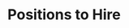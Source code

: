 ---
layout: positions-to-hire
title: Positions to Hire
image: /img/open-voice-network-ovon-voice-worthy-of-user-trust-jobs-ovon-careers-positions-to-hire.jpg
intro: >-
  The Open Voice Network is always looking to work with those passionate about the voice industry and making a difference in the growing field. Explore our selection of open positions below, or contact us today to learn more about volunteer opportunities with the Open Voice Network.
positions:
  - job_title: PROGRAMMER / SOFTWARE DEVELOPER
    date_posted: Posted on 1 October, 2021
    job_description: >-
      The Programmer / Software Developer will assist in the design, implementation, testing, documentation, and demonstration of “enhancements” that will enable agent-to-agent interoperability.  
      
      Deliverables include:

      <ul>
      <li>Contributions as to design, development suggestions for the desired enhancements within weekly virtual one-hour team meetings; </li>
      <li>The design, creation, testing, and demonstration of software prototypes for the desired enhancements that will enable voice-agent-to-voice-agent interoperability. </li>
      <li>System-level documentation for each enhancement within the Open Voice Network GitHub repository; </li>
      <li>Demonstration of each enhancement to OVON team members, with revisions suggested by team and outside reviewers.</li>
      </ul>

      Requirements of this position include:  

      <ul>
      <li>Working familiarity with collaboration tools—GitHub, Slack, Zoom, Google Workspace.</li>
      <li>Five years working with operating systems/development systems/programming languages.</li>
      <li>At least two years of experience developing voice agents (including speech recognition, speech synthesis, dialog management, and natural language processing).</li>
      <li>Experience integrating existing software modules and systems and demonstrating the resulting system.</li>
      <li>Experience designing, writing, testing, documenting, and demonstrating code using Rust or other development environments.</li>
      <li>English-language communication (speak, write) skills, and the ability to work with an international team of designers and developers.</li>
      </ul>

      For more information about the Programmer / Software Developer position, including evaluative milestones, enhancement details, and compensation, <a href="positions-to-hire/Open Voice Network Programmer-Software-Developer Position.pdf">please view the full position description here.</a>
  - job_title: DATA SECURITY SPECIALIST
    date_posted: Posted on 1 October, 2021
    job_description: >-
      The Data Security Specialist will advise, guide, and serve as a primary author/editor for the
      development and delivery of the Open Voice Network (OVON) Security Capabilities Report v2.0
      Document.  
      
      Deliverables include:  

      <ul>
      <li>Evolution of the v1.0 to a version 2.0 with an emphasis upon specific "what" and "how” guidance to enterprise practitioners and users of voice assistance in an interoperable world.</li>
      <li>Evaluation of the voice assistance ecosystem (on-device, cloud, web, IOT, etc.), advising the Open Voice Network Privacy & Security Work Group on 1) existing laws/standards/guidelines that exist and are applicable, and 2) gaps that must to be addressed through the establishment of industry-wide security guidelines.</li>
      </ul>

      Requirements of this position include:  

      <ul>
      <li>4+ years of prior relevant experience.</li>
      <li>Advanced certification in Information Security, Risk, or Audit certifications preferred. Examples of preferred: CISSP, CISA, CISM, CASP, etc.</li>
      <li>Demonstrated working knowledge of industry best practices, e.g. NIST, OWASP, ISO/IEC 27002, etc.</li>
      <li>Advanced understanding of TCP/IP, common networking ports and protocols, traffic flow, system administration, OSI model, defense-in-depth and common security elements.</li>
      <li>Experience in analysis of complex security issues and the development and engineering activities to help mitigate risk.</li>
      <li>English-language communication (speak, write) skills and the ability to work collaboratively with a remote global team.</li>
      </ul>

      For more information about the Data Security Specialist position, including evaluative milestones and compensation, <a href="positions-to-hire/Open Voice Network Data Security Specialist Position.pdf">please view the full position description here.</a>


---